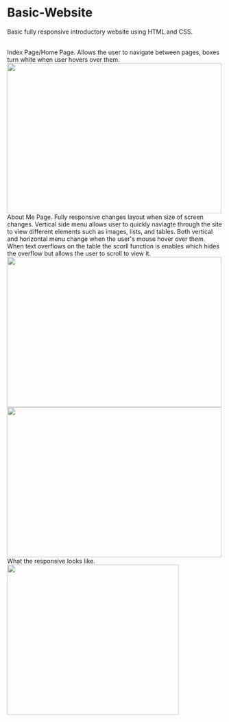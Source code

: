 # Basic-Website
Basic fully responsive introductory website using HTML and CSS.

<br/>
Index Page/Home Page. Allows the user to navigate between pages, boxes turn white when user hovers over them.
<img src="https://user-images.githubusercontent.com/70613782/111740378-0b6c9900-885b-11eb-8038-b0124d073b8b.png" width="500" height="350"/>
<br/>
About Me Page.
Fully responsive changes layout when size of screen changes. Vertical side menu allows user to quickly naviagte through the site to view different elements such as images, lists, and tables. Both vertical and horizontal menu change when the user's mouse hover over them. When text overflows on the table the scorll function is enables which hides the overflow but allows the user to scroll to view it. 
<img src="https://user-images.githubusercontent.com/70613782/111740745-a6fe0980-885b-11eb-809a-3c228e88f2c9.png" width="500" height="350"/>
<img src="https://user-images.githubusercontent.com/70613782/111740805-c301ab00-885b-11eb-99d6-aed6b41ff4bc.png" width="500" height="350"/>
What the responsive looks like. 
<img src="https://user-images.githubusercontent.com/70613782/111740924-fa705780-885b-11eb-971c-651c918c2aa2.png" width="400" height="350"/>






